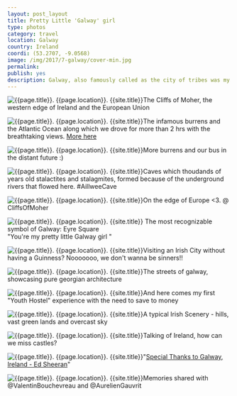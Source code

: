 ```yaml
---
layout: post_layout
title: Pretty Little 'Galway' girl
type: photos
category: travel
location: Galway
country: Ireland
coordi: (53.2707, -9.0568)
image: /img/2017/7-galway/cover-min.jpg
permalink:
publish: yes
description: Galway, also famously called as the city of tribes was my first stop outside of Dublin in my "EuroTrip"
---
```

<!-- http://compressjpeg.com -->
<!-- http://compressimage.toolur.com/ 1024, 400-->
<p class="center"><img src="{{site.baseurl}}/img/2017/7-galway/cover.jpg" alt="{{page.title}}. {{page.location}}. {{site.title}}" title="{{page.title}}">The Cliffs of Moher, the western edge of Ireland and the European Union</p>

<p class="center"><img src="{{site.baseurl}}/img/2017/7-galway/2.jpg" alt="{{page.title}}. {{page.location}}. {{site.title}}" title="{{page.title}}">The infamous burrens and the Atlantic Ocean along which we drove for more than 2 hrs with the breathtaking views. <a href="https://www.instagram.com/p/BWa3Eq-Fh9c/?taken-by=goelrohan">More here</a></p>

<!-- <p class="center"><img src="{{site.baseurl}}/img/2017/7-galway/3.jpg" alt="{{page.title}}. {{page.location}}. {{site.title}}" title="{{page.title}}"></p> -->

<p class="center"><img src="{{site.baseurl}}/img/2017/7-galway/5.jpg" alt="{{page.title}}. {{page.location}}. {{site.title}}" title="{{page.title}}">More burrens and our bus in the distant future :)</p>

<p class="center"><img src="{{site.baseurl}}/img/2017/7-galway/4.jpg" alt="{{page.title}}. {{page.location}}. {{site.title}}" title="{{page.title}}">Caves which thoudands of years old stalactites and stalagmites, formed because of the underground rivers that flowed here. #AillweeCave</p>

<p class="center"><img src="{{site.baseurl}}/img/2017/7-galway/6.jpg" alt="{{page.title}}. {{page.location}}. {{site.title}}" title="{{page.title}}">On the edge of Europe <3. @ CliffsOfMoher</p>

<p class="center"><img src="{{site.baseurl}}/img/2017/7-galway/7.jpg" alt="{{page.title}}. {{page.location}}. {{site.title}}" title="{{page.title}}">
The most recognizable symbol of Galway: Eyre Square<br>"You're my pretty little Galway girl
"</p>

<p class="center"><img src="{{site.baseurl}}/img/2017/7-galway/8.jpg" alt="{{page.title}}. {{page.location}}. {{site.title}}" title="{{page.title}}">Visiting an Irish City without having a Guinness? Nooooooo, we don't wanna be sinners!!</p>

<p class="center"><img src="{{site.baseurl}}/img/2017/7-galway/9.jpg" alt="{{page.title}}. {{page.location}}. {{site.title}}" title="{{page.title}}">The streets of galway, showcasing pure georgian architecture</p>

<p class="center"><img src="{{site.baseurl}}/img/2017/7-galway/10.jpg" alt="{{page.title}}. {{page.location}}. {{site.title}}" title="{{page.title}}">And here comes my first "Youth Hostel" experience with the need to save to money</p>

<p class="center"><img src="{{site.baseurl}}/img/2017/7-galway/12.jpg" alt="{{page.title}}. {{page.location}}. {{site.title}}" title="{{page.title}}">A typical Irish Scenery - hills, vast green lands and overcast sky</p>

<p class="center"><img src="{{site.baseurl}}/img/2017/7-galway/13.jpg" alt="{{page.title}}. {{page.location}}. {{site.title}}" title="{{page.title}}">Talking of Ireland, how can we miss castles?</p>

<!-- <p class="center"><img src="{{site.baseurl}}/img/2017/7-galway/14.jpg" alt="{{page.title}}. {{page.location}}. {{site.title}}" title="{{page.title}}"></p> -->

<p class="center"><img src="{{site.baseurl}}/img/2017/7-galway/11.jpg" alt="{{page.title}}. {{page.location}}. {{site.title}}" title="{{page.title}}">"<a href="https://youtu.be/87gWaABqGYs?t=3m5s">Special Thanks to Galway, Ireland - Ed Sheeran</a>"</p>

<p class="center"><img src="{{site.baseurl}}/img/2017/7-galway/15.jpg" alt="{{page.title}}. {{page.location}}. {{site.title}}" title="{{page.title}}">Memories shared with @ValentinBouchevreau and @AurelienGauvrit</p>
